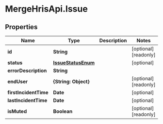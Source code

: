 # MergeHrisApi.Issue

## Properties

Name | Type | Description | Notes
------------ | ------------- | ------------- | -------------
**id** | **String** |  | [optional] [readonly] 
**status** | [**IssueStatusEnum**](IssueStatusEnum.md) |  | [optional] 
**errorDescription** | **String** |  | 
**endUser** | **{String: Object}** |  | [optional] [readonly] 
**firstIncidentTime** | **Date** |  | [optional] 
**lastIncidentTime** | **Date** |  | [optional] 
**isMuted** | **Boolean** |  | [optional] [readonly] 


